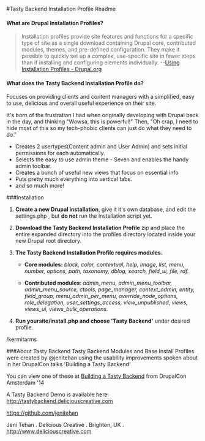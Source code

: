 #Tasty Backend Installation Profile Readme

#### What are Drupal Installation Profiles?
>Installation profiles provide site features and functions for a specific type of site as a single download containing Drupal core, contributed modules, themes, and pre-defined configuration. They make it possible to quickly set up a complex, use-specific site in fewer steps than if installing and configuring elements individually. 
--[Using Installation Profiles - Drupal.org](https://www.drupal.org/node/306267)

#### What does the Tasty Backend Installation Profile do?
Focuses on providing clients and content managers with a simplified, easy to use, delicious and overall useful experience on their site. 

It's born of the frustration I had when originally developing with Drupal back in the day, and thinking "Wowsa, this is powerful!" Then, "Oh crap, I need to hide most of this so my tech-phobic clients can just do what they need to do."

* Creates 2 usertypes(Content admin and User Admin) and sets initial permissions for each automatically.
* Selects the easy to use admin theme - Seven and enables the handy admin toolbar.
* Creates a bunch of useful new views that focus on essential info
* Puts pretty much everything into vertical tabs. 
* and so much more! 

###Installation

1. **Create a new Drupal installation**, give it it's own database, and edit the settings.php , but **do not** run the installation script yet.

1. **Download the Tasty Backend Installation Profile** zip and place the entire expanded directory into the profiles directory located inside your new Drupal root directory.

1. **The Tasty Backend Installation Profile requires modules.**

    * **Core modules:** *block, color, contextual, help, image, list, menu, number, options, path, taxonomy, dblog, search, field_ui, file, rdf.*

    * **Contributed modules**: *admin_menu, admin_menu_toolbar, admin_menu_source, ctools, page_manager, context_admin, entity, field_group, menu_admin_per_menu, override_node_options, role_delegation, user_settings_access, view_unpublished, views, views_ui, views_bulk_operations.*

1. **Run yoursite/install.php and choose 'Tasty Backend'** under desired profile.

/kermitarms

###About Tasty Backend
Tasty Backend Modules and Base Install Profiles were created by @jenitehan using the usability improvements spoken about in her DrupalCon talks 'Building a Tasty Backend'

You can view one of these at [Building a Tasty Backend](https://amsterdam2014.drupal.org/session/building-tasty-backend.html) from DrupalCon Amsterdam '14

A Tasty Backend Demo is available here: http://tastybackend.deliciouscreative.com

https://github.com/jenitehan

Jeni Tehan . Delicious Creative . Brighton, UK .
http://www.deliciouscreative.com
